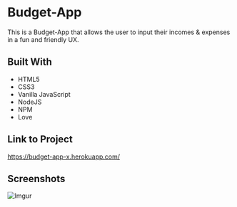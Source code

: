 # Budget-App

This is a Budget-App that allows the user to input their incomes & expenses in a fun and friendly UX. 

## Built With

* HTML5
* CSS3
* Vanilla JavaScript
* NodeJS
* NPM
* Love

## Link to Project

https://budget-app-x.herokuapp.com/

Screenshots
-----------

![Imgur](https://i.imgur.com/4tmxW3k.png)
